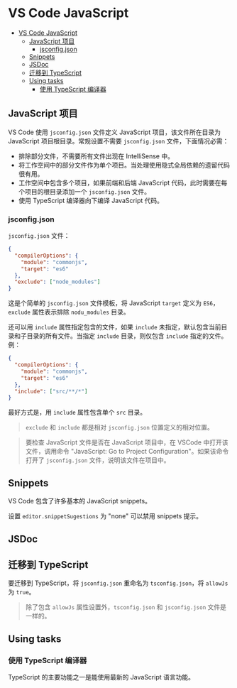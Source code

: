 
# VS Code JavaScript

- [VS Code JavaScript](#vs-code-javascript)
  - [JavaScript 项目](#javascript-%e9%a1%b9%e7%9b%ae)
    - [jsconfig.json](#jsconfigjson)
  - [Snippets](#snippets)
  - [JSDoc](#jsdoc)
  - [迁移到 TypeScript](#%e8%bf%81%e7%a7%bb%e5%88%b0-typescript)
  - [Using tasks](#using-tasks)
    - [使用 TypeScript 编译器](#%e4%bd%bf%e7%94%a8-typescript-%e7%bc%96%e8%af%91%e5%99%a8)

## JavaScript 项目

VS Code 使用 `jsconfig.json` 文件定义 JavaScript 项目，该文件所在目录为 JavaScript 项目根目录。常规设置不需要 `jsconfig.json` 文件，下面情况必需：

- 排除部分文件，不需要所有文件出现在 IntelliSense 中。
- 将工作空间中的部分文件作为单个项目。当处理使用隐式全局依赖的遗留代码很有用。
- 工作空间中包含多个项目，如果前端和后端 JavaScript 代码，此时需要在每个项目的根目录添加一个 `jsconfig.json` 文件。
- 使用 TypeScript 编译器向下编译 JavaScript 代码。

### jsconfig.json

`jsconfig.json` 文件：

```json
{
  "compilerOptions": {
    "module": "commonjs",
    "target": "es6"
  },
  "exclude": ["node_modules"]
}
```

这是个简单的 `jsconfig.json` 文件模板，将 JavaScript `target` 定义为 `ES6`，`exclude` 属性表示排除 `nodu_modules` 目录。

还可以用 `include` 属性指定包含的文件，如果 `include` 未指定，默认包含当前目录和子目录的所有文件。当指定 `include` 目录，则仅包含 `include` 指定的文件。例：

```json
{
  "compilerOptions": {
    "module": "commonjs",
    "target": "es6"
  },
  "include": ["src/**/*"]
}
```

最好方式是，用 `include` 属性包含单个 `src` 目录。

> `exclude` 和 `include` 都是相对 `jsconfig.json` 位置定义的相对位置。


> 要检查 JavaScript 文件是否在 JavaScript 项目中，在 VSCode 中打开该文件，调用命令 "JavaScript: Go to Project Configuration"。如果该命令打开了 `jsconfig.json` 文件，说明该文件在项目中。



## Snippets

VS Code 包含了许多基本的 JavaScript snippets。

设置 `editor.snippetSugestions` 为 "none" 可以禁用 snippets 提示。

## JSDoc


## 迁移到 TypeScript

要迁移到 TypeScript，将 `jsconfig.json` 重命名为 `tsconfig.json`，将 `allowJs` 为 `true`。

> 除了包含 `allowJs` 属性设置外，`tsconfig.json` 和 `jsconfig.json` 文件是一样的。

## Using tasks

### 使用 TypeScript 编译器

TypeScript 的主要功能之一是能使用最新的 JavaScript 语言功能。